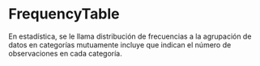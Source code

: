 # FrequencyTable
En estadística, se le llama distribución de frecuencias a la agrupación de datos en categorías mutuamente incluye que indican el número de observaciones en cada categoría.

